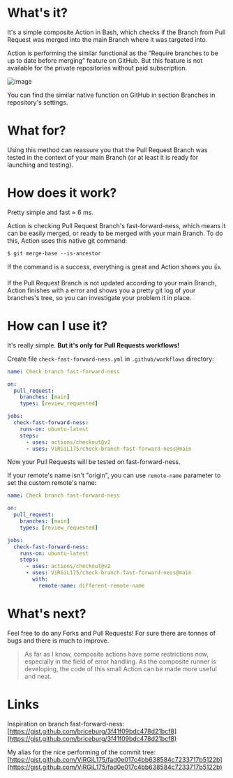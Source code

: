 # What's it?

It's a simple composite Action in Bash, which checks if the Branch from Pull Request was merged into the main Branch where it was targeted into.

Action is performing the similar functional as the “Require branches to be up to date before merging” feature on GitHub. But this feature is not available for the private repositories without paid subscription.

![image](https://user-images.githubusercontent.com/11541555/134152498-13acb13e-a9c1-492b-a706-af3fff5aaa8c.png)

You can find the similar native function on GitHub in section Branches in repository's settings.

# What for?

Using this method can reassure you that the Pull Request Branch was tested in the context of your main Branch (or at least it is ready for launching and testing).

# How does it work?

Pretty simple and fast ≈ 6 ms.

Action is checking Pull Request Branch's fast-forward-ness, which means it can be easily merged, or ready to be merged with your main Branch. To do this, Action uses this native git command:

```
$ git merge-base --is-ancestor
```

If the command is a success, everything is great and Action shows you 👍.

If the Pull Request Branch is not updated according to your main Branch, Action finishes with a error and shows you a pretty git log of your branches's tree, so you can investigate your problem it in place.

# How can I use it?
It's really simple. **But it's only for Pull Requests workflows!**

Create file `check-fast-forward-ness.yml` in `.github/workflows` directory:

```yaml
name: Check branch fast-forward-ness

on:
  pull_request:
    branches: [main]
    types: [review_requested]

jobs:
  check-fast-forward-ness:
    runs-on: ubuntu-latest
    steps:
      - uses: actions/checkout@v2
      - uses: ViRGiL175/check-branch-fast-forward-ness@main
```

Now your Pull Requests will be tested on fast-forward-ness.

If your remote's name isn't "origin", you can use `remote-name` parameter to set the custom remote's name:

```yaml
name: Check branch fast-forward-ness

on:
  pull_request:
    branches: [main]
    types: [review_requested]

jobs:
  check-fast-forward-ness:
    runs-on: ubuntu-latest
    steps:
      - uses: actions/checkout@v2
      - uses: ViRGiL175/check-branch-fast-forward-ness@main
        with:
          remote-name: different-remote-name
```

# What's next?

Feel free to do any Forks and Pull Requests! For sure there are tonnes of bugs and there is much to improve.

> As far as I know, composite actions have some restrictions now, especially in the field of error handling. As the composite runner is developing, the code of this small Action can be made more useful and neat.

# Links

Inspiration on branch fast-forward-ness: </br> [https://gist.github.com/briceburg/3f41f09bdc478d21bcf8](https://gist.github.com/briceburg/3f41f09bdc478d21bcf8)

My alias for the nice performing of the commit tree: </br> [https://gist.github.com/ViRGiL175/fad0e017c4bb638584c7233717b5122b](https://gist.github.com/ViRGiL175/fad0e017c4bb638584c7233717b5122b)
